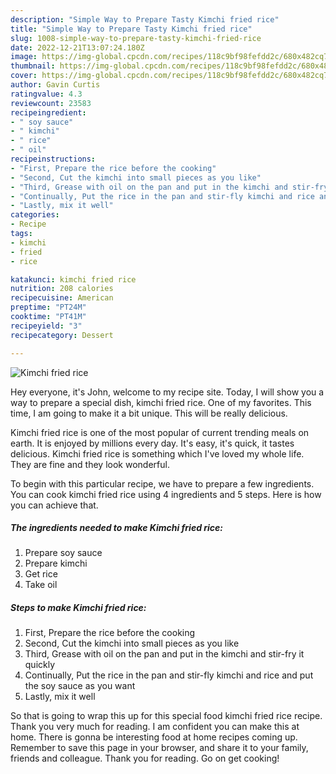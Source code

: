```yaml
---
description: "Simple Way to Prepare Tasty Kimchi fried rice"
title: "Simple Way to Prepare Tasty Kimchi fried rice"
slug: 1008-simple-way-to-prepare-tasty-kimchi-fried-rice
date: 2022-12-21T13:07:24.180Z
image: https://img-global.cpcdn.com/recipes/118c9bf98fefdd2c/680x482cq70/kimchi-fried-rice-recipe-main-photo.jpg
thumbnail: https://img-global.cpcdn.com/recipes/118c9bf98fefdd2c/680x482cq70/kimchi-fried-rice-recipe-main-photo.jpg
cover: https://img-global.cpcdn.com/recipes/118c9bf98fefdd2c/680x482cq70/kimchi-fried-rice-recipe-main-photo.jpg
author: Gavin Curtis
ratingvalue: 4.3
reviewcount: 23583
recipeingredient:
- " soy sauce"
- " kimchi"
- " rice"
- " oil"
recipeinstructions:
- "First, Prepare the rice before the cooking"
- "Second, Cut the kimchi into small pieces as you like"
- "Third, Grease with oil on the pan and put in the kimchi and stir-fry it quickly"
- "Continually, Put the rice in the pan and stir-fly kimchi and rice and put the soy sauce as you want"
- "Lastly, mix it well"
categories:
- Recipe
tags:
- kimchi
- fried
- rice

katakunci: kimchi fried rice 
nutrition: 208 calories
recipecuisine: American
preptime: "PT24M"
cooktime: "PT41M"
recipeyield: "3"
recipecategory: Dessert

---
```



![Kimchi fried rice](https://img-global.cpcdn.com/recipes/118c9bf98fefdd2c/680x482cq70/kimchi-fried-rice-recipe-main-photo.jpg)

Hey everyone, it's John, welcome to my recipe site. Today, I will show you a way to prepare a special dish, kimchi fried rice. One of my favorites. This time, I am going to make it a bit unique. This will be really delicious.



Kimchi fried rice is one of the most popular of current trending meals on earth. It is enjoyed by millions every day. It's easy, it's quick, it tastes delicious. Kimchi fried rice is something which I've loved my whole life. They are fine and they look wonderful.


To begin with this particular recipe, we have to prepare a few ingredients. You can cook kimchi fried rice using 4 ingredients and 5 steps. Here is how you can achieve that.

<!--inarticleads1-->

##### The ingredients needed to make Kimchi fried rice:

1. Prepare  soy sauce
1. Prepare  kimchi
1. Get  rice
1. Take  oil




<!--inarticleads2-->

##### Steps to make Kimchi fried rice:

1. First, Prepare the rice before the cooking
1. Second, Cut the kimchi into small pieces as you like
1. Third, Grease with oil on the pan and put in the kimchi and stir-fry it quickly
1. Continually, Put the rice in the pan and stir-fly kimchi and rice and put the soy sauce as you want
1. Lastly, mix it well




So that is going to wrap this up for this special food kimchi fried rice recipe. Thank you very much for reading. I am confident you can make this at home. There is gonna be interesting food at home recipes coming up. Remember to save this page in your browser, and share it to your family, friends and colleague. Thank you for reading. Go on get cooking!
